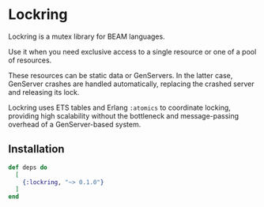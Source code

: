 # Lockring

Lockring is a mutex library for BEAM languages.

Use it when you need exclusive access to a single resource or
one of a pool of resources.

These resources can be static data or GenServers. In the latter case,
GenServer crashes are handled automatically, replacing the crashed server
and releasing its lock.

Lockring uses ETS tables and Erlang `:atomics` to coordinate locking,
providing high scalability without the bottleneck and message-passing
overhead of a GenServer-based system.

## Installation

```elixir
def deps do
  [
    {:lockring, "~> 0.1.0"}
  ]
end
```

